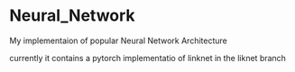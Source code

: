 # Neural_Network
My implementaion of popular Neural Network Architecture

currently it contains a pytorch implementatio of linknet in the liknet branch
